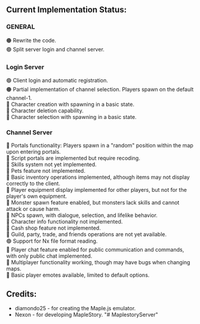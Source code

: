 ## Current Implementation Status:

### GENERAL 
🟠 Rewrite the code. \
🟢 Split server login and channel server.

### Login Server
🟢 Client login and automatic registration.\
🟠 Partial implementation of channel selection. Players spawn on the default channel-1.\
🔴 Character creation with spawning in a basic state.\
🔴 Character deletion capability.\
🔴 Character selection with spawning in a basic state.

### Channel Server
🔴 Portals functionality: Players spawn in a "random" position within the map upon entering portals.\
🔴 Script portals are implemented but require recoding.\
🔴 Skills system not yet implemented.\
🔴 Pets feature not implemented.\
🔴 Basic inventory operations implemented, although items may not display correctly to the client.\
🔴 Player equipment display implemented for other players, but not for the player's own equipment.\
🔴 Monster spawn feature enabled, but monsters lack skills and cannot attack or cause harm.\
🔴 NPCs spawn, with dialogue, selection, and lifelike behavior.\
🔴 Character info functionality not implemented.\
🔴 Cash shop feature not implemented.\
🔴 Guild, party, trade, and friends operations are not yet available.\
🟢 Support for Nx file format reading.\
🔴 Player chat feature enabled for public communication and commands, with only public chat implemented.\
🔴 Multiplayer functionality working, though may have bugs when changing maps.\
🔴 Basic player emotes available, limited to default options.

## Credits:
* diamondo25 - for creating the Maple.js emulator.
* Nexon - for developing MapleStory.
"# MaplestoryServer" 
